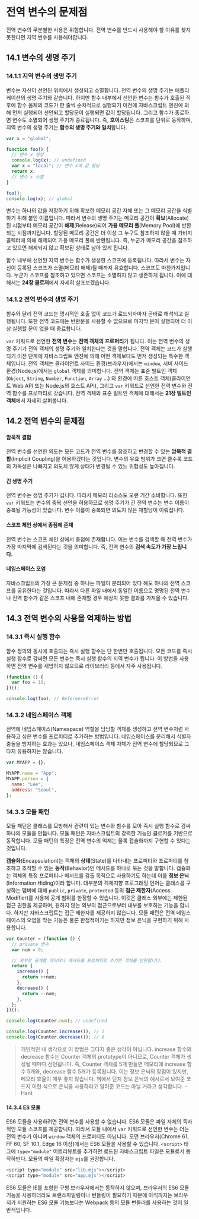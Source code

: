 # 전역 변수의 문제점

전역 변수의 무분별한 사용은 위험합니다. 전역 변수를 반드시 사용해야 할 이유를 찾지 못한다면 지역 변수를 사용해야합니다.

## 14.1 변수의 생명 주기

### 14.1.1 지역 변수의 생명 주기

변수는 자신이 선언된 위치에서 생성되고 소멸합니다. 전역 변수의 생명 주기는 애플리케이션의 생명 주기와 같습니다. 하지만 함수 내부에서 선언한 변수는 함수가 호출된 직후에 함수 몸체의 코드가 한 줄씩 순차적으로 실행되기 이전에 자바스크립트 엔진에 의해 먼저 실행되어 선언되고 할당문이 실행되면 값이 할당됩니다. 그리고 함수가 종료하면 변수도 소멿되어 생명 주기가 종료됩니다. 즉, **호이스팅**은 스코프를 단위로 동작하며, 지역 변수의 생명 주기는 **함수의 생명 주기와 일치**합니다.

```javascript
var x = "global";

function foo() {
  // 변수 x 생성
  console.log(x); // undefined
  var x = "local"; // 변수 x에 값 할당
  return x;
  // 변수 x 소멸
}

foo();
console.log(x); // global
```

변수는 하나의 값을 저장하기 위해 확보한 메모리 공간 자체 또는 그 메모리 공간을 식별하기 위해 붙인 이름입니다. 따라서 변수의 생명 주기는 메모리 공간이 **확보**(Allocate)된 시점부터 메모리 공간이 **해제**(Release)되어 **가용 메모리 풀**(Memory Pool)에 반환되는 시점까지입니다. 할당된 메모리 공간은 더 이상 그 누구도 참조하지 않을 때 가비지 콜렉터에 의해 해제되어 가용 메모리 풀에 반환됩니다. 즉, 누군가 메모리 공간을 참조하고 있으면 해제되지 않고 확보된 상태로 남아 있게 됩니다.

함수 내부에 선언된 지역 변수는 함수가 생성한 스코프에 등록됩니다. 따라서 변수는 자신이 등록된 스코프가 소멸(메모리 해제)될 때까지 유효합니다. 스코프도 마찬가지입니다. 누군가 스코프를 참조하고 있으면 스코프는 소멸하지 않고 생존하게 됩니다. 이에 대해서는 **24장 클로저**에서 자세히 살표보겠습니다.

### 14.1.2 전역 변수의 생명 주기

함수와 달리 전역 코드는 명시적인 호출 없이 코드가 로드되자마자 곧바로 해석되고 실행됩니다. 또한 전역 코드에는 반환문을 사용할 수 없으므로 마지막 문이 실행되어 더 이상 실행할 문이 없을 때 종료합니다.

`var` 키워드로 선언한 **전역 변수**는 **전역 객체의 프로퍼티**가 됩니다. 이는 전역 변수의 생명 주기가 전역 객체의 생명 주기와 일치한다는 것을 말합니다. 전역 객체는 코드가 실행되기 이전 단계에 자바스크립트 엔진에 의해 어떤 객체보다도 먼저 생성되는 특수한 객체입니다. 전역 객체는 클라이언트 사이드 환경(브라우저)에서는 `window`, 서버 사이드 환경(Node.js)에서는 `global` 객체를 의미합니다. 전역 객체는 표준 빌트인 객체(`Object`, `String`, `Number`, `Function`, `Array` ...) 와 환경에 따른 호스트 객체(클라이언트 Web API 또는 Node.js의 호스트 API), 그리고 `var` 키워드로 선언한 전역 변수와 전역 함수를 프로퍼티로 갖습니다. 전역 객체와 표준 빌트인 객체에 대해서는 **21장 빌트인 객체**에서 자세히 살펴봅니다.

## 14.2 전역 변수의 문제점

#### 암묵적 결합

전역 변수를 선언한 의도는 모든 코드가 전역 변수를 참조하고 변경할 수 있는 **암묵적 결합**(Implicit Coupling)을 허용하겠다는 것입니다. 변수의 유효 범위가 크면 클수록 코드의 가독성은 나빠지고 의도치 않게 상태가 변경될 수 있느 위험성도 높아집니다.

#### 긴 생명 주기

전역 변수는 생명 주기가 깁니다. 따라서 메모리 리소스도 오랜 기간 소비합니다. 또한 `var` 키워드는 변수의 중복 선언을 허용하므로 생명 주기가 긴 전역 변수는 변수 이름이 중복될 가능성이 있습니다. 변수 이름이 중복되면 의도치 않은 재할당이 이뤄집니다.

#### 스코프 체인 상에서 종점에 존재

전역 변수는 스코프 체인 상에서 종점에 존재합니다. 이는 변수를 검색할 때 전역 변수가 가장 마지막에 검색된다는 것을 의미합니다. 즉, 전역 변수의 **검색 속도가 가장 느립니다.**

#### 네임스페이스 오염

자바스크립트의 가장 큰 문제점 중 하나는 파일이 분리되어 있다 해도 하나의 전역 스코프를 공유한다는 것입니다. 따라서 다른 파일 내에서 동일한 이름으로 명명된 전역 변수나 전역 함수가 같은 스코프 내에 존재할 경우 예상치 못한 결과를 가져올 수 있습니다.

## 14.3 전역 변수의 사용을 억제하는 방법

### 14.3.1 즉시 실행 함수

함수 정의와 동시에 호출되는 즉시 실행 함수는 단 한번만 호출됩니다. 모든 코드를 즉시 실행 함수로 감싸면 모든 변수는 즉시 실행 함수의 지역 변수가 됩니다. 이 방법을 사용하면 전역 변수를 새엉하지 않으므로 라이브러리 등에서 자주 사용됩니다.

```javascript
(function () {
  var foo = 10;
})();

console.log(foo); // ReferenceError
```

### 14.3.2 네임스페이스 객체

전역에 네임스페이스(Namespace) 역할을 담당할 객체를 생성하고 전역 변수처럼 사용하고 싶은 변수를 프로퍼티로 추가하는 방법입니다. 네임스페이스를 분리해서 식별자 충돌을 방지하는 효과는 있으나, 네임스페이스 객체 자체가 전역 변수에 할당되므로 그다지 유용하지는 않습니다.

```javascript
var MYAPP = {};

MYAPP.name = "App";
MYAPP.person = {
  name: "Lee",
  address: "Seoul",
};
```

### 14.3.3 모듈 패턴

모듈 패턴은 클래스를 모방해서 관련이 있는 변수와 함수를 모아 즉시 실행 함수로 감싸 하나의 모듈을 만듭니다. 모듈 패턴은 자바스크립트의 강력한 기능인 클로저를 기반으로 동작합니다. 모듈 패턴의 특징은 전역 변수의 억제는 물록 캡슐화까지 구현할 수 있다는 것입니다.

**캡슐화**(Encapsulation)는 객체의 **상태**(State)를 나타내는 프로퍼티와 프로퍼티를 참조하고 조작할 수 있는 **동작**(Behavior)인 메서드를 하나로 묶는 것을 말합니다. 캡슐화는 객체의 특정 프로퍼티나 메서드를 감출 목적으로 사용하기도 하는데 이를 **정보 은닉**(Information Hiding)이라 합니다. 대부분의 객체지향 프로그래밍 언어는 클래스를 구성하는 맴버에 대해 `public`, `private`, `protected` 등의 **접근 제한자**(Access Modifier)를 사용해 공개 범위를 한정할 수 있습니다. 이것은 클래스 외부에는 제한된 접근 권한을 제공하며, 원하지 않는 외부의 접근으로부터 내부를 보호하는 기능을 합니다. 하지만 자바스크립트는 접근 제한자를 제공하지 않습니다. 모듈 패턴은 전역 네임스페이스의 오염을 막는 기능은 물론 한정적이기는 하지만 정보 은닉을 구현하기 위해 사용합니다.

```javascript
var Counter = (function () {
  // private 변수
  var num = 0;

  // 외부로 공개할 데이터나 메서드를 프로퍼티로 추가한 객체를 반환합니다.
  return {
    increase() {
      return ++num;
    },
    decrease() {
      return --num;
    },
  };
})();

console.log(Counter.num); // undefined

console.log(Counter.increase()); // 1
console.log(Counter.decrease()); // 0
```

> 개인적인 내 생각으로 이 방법은 그다지 좋은 생각이 아닙니다. increase 함수와 decrease 함수는 Counter 객체의 prototype이 아니므로, Counter 객체가 생성될 때마다 선언됩니다. 즉, Counter 객체를 5개 만들면 메모리에 increase 함수 5개와, decrease 함수 5개가 등록됩니다. 이는 정보 은닉의 장점이 있지만, 메모리 효율이 매우 좋지 않습니다. 책에서 단지 정보 은닉의 예시로서 보여준 코드지 이런 식으로 은닉을 사용하라고 알려준 코드는 아닐 거라고 생각합니다. - Hant

#### 14.3.4 ES 모듈

ES6 모듈을 사용하려면 전역 변수를 사용할 수 없습니다. ES6 모듈은 파일 자체의 독자적인 모듈 스코프를 제공합니다. 따라서 모듈 내에서 `var` 키워드로 선언한 변수는 더는 전역 변수가 아니며 `window` 객체의 프로퍼티도 아닙니다. 모던 브라우저(Chrome 61, FF 60, SF 10.1, Edge 16 이상)에서는 ES6 모듈을 사용할 수 있습니다. `<script>` 태그에 `type="module"` 어트리뷰트를 추가하면 로드된 자바스크립트 파일은 모듈로서 동작하빈다. 모듈의 파일 확장자는 `mjs`를 권장합니다.

```javascript
<script type="module" src="lib.mjs"></script>
<script type="module" src="app.mjs"></script>
```

ES6 모듈은 IE를 포함한 구형 브라우저에서는 동작하지 않으며, 브라우저의 ES6 모듈 기능을 사용하더라도 트랜스파일링이나 번들링이 필요하기 때문에 아직까지는 브라우저가 지원하는 ES6 모듈 기능보다는 Webpack 등의 모듈 번들러를 사용하는 것이 일반적입니다.
